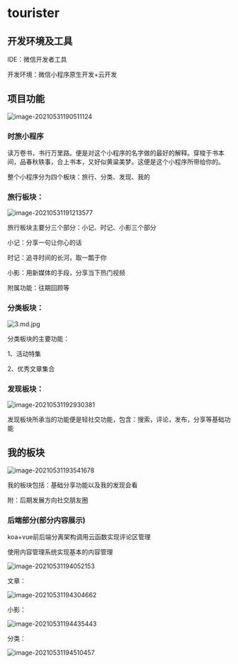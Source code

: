# tourister

##  开发环境及工具

IDE：微信开发者工具

开发环境：微信小程序原生开发+云开发

## 项目功能

![image-20210531190511124](https://i.loli.net/2021/05/31/Bv4OlQFjPqGc2Tw.png)

### 时旅小程序

读万卷书，书行万里路。便是对这个小程序的名字做的最好的解释。穿梭于书本间，品春秋轶事，合上书本，又好似黄粱美梦。这便是这个小程序所带给你的。

整个小程序分为四个板块：旅行、分类、发现、我的

### 旅行板块：

![image-20210531191213577](https://i.loli.net/2021/05/31/U7F1LSE4buDe6hG.png)

旅行板块主要分三个部分：小记、时记、小影三个部分

小记：分享一句让你心的话

时记：追寻时间的长河，取一瓢于你

小影：用新媒体的手段，分享当下热门视频

附属功能：往期回顾等

### 分类板块：

![3.md.jpg](https://s1.imagehub.cc/images/2022/01/27/3.jpg)

分类板块的主要功能：

1、活动特集

2、优秀文章集合

### 发现板块：

![image-20210531192930381](https://i.loli.net/2021/05/31/DHZUmRf5iFKI7su.png)

发现板块所承当的功能便是轻社交功能，包含：搜索，评论，发布，分享等基础功能

## 我的板块

![image-20210531193541678](https://i.loli.net/2021/05/31/GE849IAydMoF5aD.png)

我的板块包括：基础分享功能以及我的发现会看

附：后期发展方向社交朋友圈

### 后端部分(部分内容展示)

koa+vue前后端分离架构调用云函数实现评论区管理

使用内容管理系统实现基本的内容管理

![image-20210531194052153](https://i.loli.net/2021/05/31/lrduiW4gIt31zmU.png)

文章：

![image-20210531194304662](https://i.loli.net/2021/05/31/x4lkHaJ8VWcFo1i.png)

小影：

![image-20210531194435443](https://i.loli.net/2021/05/31/INDOkbGlXg91x3j.png)

分类：

![image-20210531194510457](https://i.loli.net/2021/05/31/lEINxO871rAPTf3.png)
